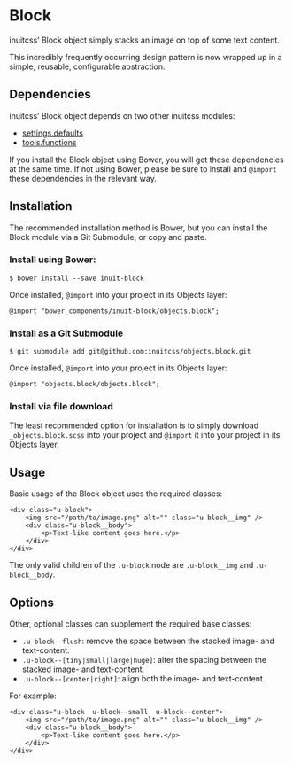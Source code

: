 # Block

inuitcss’ Block object simply stacks an image on top of some text content.

This incredibly frequently occurring design pattern is now wrapped up in a
simple, reusable, configurable abstraction.

## Dependencies

inuitcss’ Block object depends on two other inuitcss modules:

* [settings.defaults](https://github.com/inuitcss/settings.defaults)
* [tools.functions](https://github.com/inuitcss/tools.functions)

If you install the Block object using Bower, you will get these dependencies at
the same time. If not using Bower, please be sure to install and `@import` these
dependencies in the relevant way.

## Installation

The recommended installation method is Bower, but you can install the Block
module via a Git Submodule, or copy and paste.

### Install using Bower:

    $ bower install --save inuit-block

Once installed, `@import` into your project in its Objects layer:

    @import "bower_components/inuit-block/objects.block";

### Install as a Git Submodule

    $ git submodule add git@github.com:inuitcss/objects.block.git

Once installed, `@import` into your project in its Objects layer:

    @import "objects.block/objects.block";

### Install via file download

The least recommended option for installation is to simply download
`_objects.block.scss` into your project and `@import` it into your project in
its Objects layer.

## Usage

Basic usage of the Block object uses the required classes:

    <div class="u-block">
        <img src="/path/to/image.png" alt="" class="u-block__img" />
        <div class="u-block__body">
            <p>Text-like content goes here.</p>
        </div>
    </div>

The only valid children of the `.u-block` node are `.u-block__img` and
`.u-block__body`.

## Options

Other, optional classes can supplement the required base classes:

* `.u-block--flush`: remove the space between the stacked image- and text-content.
* `.u-block--[tiny|small|large|huge]`: alter the spacing between the stacked
  image- and text-content.
* `.u-block--[center|right]`: align both the image- and text-content.

For example:

    <div class="u-block  u-block--small  u-block--center">
        <img src="/path/to/image.png" alt="" class="u-block__img" />
        <div class="u-block__body">
            <p>Text-like content goes here.</p>
        </div>
    </div>
